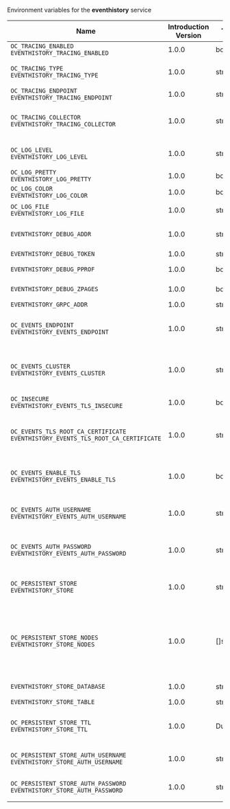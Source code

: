 Environment variables for the **eventhistory** service

| Name | Introduction Version | Type | Description | Default Value |
|---|---|---|---|:---|
|`OC_TRACING_ENABLED`<br/>`EVENTHISTORY_TRACING_ENABLED`| 1.0.0 |bool|Activates tracing.|false|
|`OC_TRACING_TYPE`<br/>`EVENTHISTORY_TRACING_TYPE`| 1.0.0 |string|The type of tracing. Defaults to '', which is the same as 'jaeger'. Allowed tracing types are 'jaeger' and '' as of now.||
|`OC_TRACING_ENDPOINT`<br/>`EVENTHISTORY_TRACING_ENDPOINT`| 1.0.0 |string|The endpoint of the tracing agent.||
|`OC_TRACING_COLLECTOR`<br/>`EVENTHISTORY_TRACING_COLLECTOR`| 1.0.0 |string|The HTTP endpoint for sending spans directly to a collector, i.e. \http://jaeger-collector:14268/api/traces. Only used if the tracing endpoint is unset.||
|`OC_LOG_LEVEL`<br/>`EVENTHISTORY_LOG_LEVEL`| 1.0.0 |string|The log level. Valid values are: 'panic', 'fatal', 'error', 'warn', 'info', 'debug', 'trace'.||
|`OC_LOG_PRETTY`<br/>`EVENTHISTORY_LOG_PRETTY`| 1.0.0 |bool|Activates pretty log output.|false|
|`OC_LOG_COLOR`<br/>`EVENTHISTORY_LOG_COLOR`| 1.0.0 |bool|Activates colorized log output.|false|
|`OC_LOG_FILE`<br/>`EVENTHISTORY_LOG_FILE`| 1.0.0 |string|The path to the log file. Activates logging to this file if set.||
|`EVENTHISTORY_DEBUG_ADDR`| 1.0.0 |string|Bind address of the debug server, where metrics, health, config and debug endpoints will be exposed.|127.0.0.1:9270|
|`EVENTHISTORY_DEBUG_TOKEN`| 1.0.0 |string|Token to secure the metrics endpoint.||
|`EVENTHISTORY_DEBUG_PPROF`| 1.0.0 |bool|Enables pprof, which can be used for profiling.|false|
|`EVENTHISTORY_DEBUG_ZPAGES`| 1.0.0 |bool|Enables zpages, which can be used for collecting and viewing in-memory traces.|false|
|`EVENTHISTORY_GRPC_ADDR`| 1.0.0 |string|The bind address of the GRPC service.|127.0.0.1:9274|
|`OC_EVENTS_ENDPOINT`<br/>`EVENTHISTORY_EVENTS_ENDPOINT`| 1.0.0 |string|The address of the event system. The event system is the message queuing service. It is used as message broker for the microservice architecture.|127.0.0.1:9233|
|`OC_EVENTS_CLUSTER`<br/>`EVENTHISTORY_EVENTS_CLUSTER`| 1.0.0 |string|The clusterID of the event system. The event system is the message queuing service. It is used as message broker for the microservice architecture. Mandatory when using NATS as event system.|opencloud-cluster|
|`OC_INSECURE`<br/>`EVENTHISTORY_EVENTS_TLS_INSECURE`| 1.0.0 |bool|Whether to verify the server TLS certificates.|false|
|`OC_EVENTS_TLS_ROOT_CA_CERTIFICATE`<br/>`EVENTHISTORY_EVENTS_TLS_ROOT_CA_CERTIFICATE`| 1.0.0 |string|The root CA certificate used to validate the server's TLS certificate. Will be seen as empty if NOTIFICATIONS_EVENTS_TLS_INSECURE is provided.||
|`OC_EVENTS_ENABLE_TLS`<br/>`EVENTHISTORY_EVENTS_ENABLE_TLS`| 1.0.0 |bool|Enable TLS for the connection to the events broker. The events broker is the OpenCloud service which receives and delivers events between the services.|false|
|`OC_EVENTS_AUTH_USERNAME`<br/>`EVENTHISTORY_EVENTS_AUTH_USERNAME`| 1.0.0 |string|The username to authenticate with the events broker. The events broker is the OpenCloud service which receives and delivers events between the services.||
|`OC_EVENTS_AUTH_PASSWORD`<br/>`EVENTHISTORY_EVENTS_AUTH_PASSWORD`| 1.0.0 |string|The password to authenticate with the events broker. The events broker is the OpenCloud service which receives and delivers events between the services.||
|`OC_PERSISTENT_STORE`<br/>`EVENTHISTORY_STORE`| 1.0.0 |string|The type of the store. Supported values are: 'memory', 'nats-js-kv', 'redis-sentinel', 'noop'. See the text description for details.|nats-js-kv|
|`OC_PERSISTENT_STORE_NODES`<br/>`EVENTHISTORY_STORE_NODES`| 1.0.0 |[]string|A list of nodes to access the configured store. This has no effect when 'memory' store is configured. Note that the behaviour how nodes are used is dependent on the library of the configured store. See the Environment Variable Types description for more details.|[127.0.0.1:9233]|
|`EVENTHISTORY_STORE_DATABASE`| 1.0.0 |string|The database name the configured store should use.|eventhistory|
|`EVENTHISTORY_STORE_TABLE`| 1.0.0 |string|The database table the store should use.||
|`OC_PERSISTENT_STORE_TTL`<br/>`EVENTHISTORY_STORE_TTL`| 1.0.0 |Duration|Time to live for events in the store. Defaults to '336h' (2 weeks). See the Environment Variable Types description for more details.|336h0m0s|
|`OC_PERSISTENT_STORE_AUTH_USERNAME`<br/>`EVENTHISTORY_STORE_AUTH_USERNAME`| 1.0.0 |string|The username to authenticate with the store. Only applies when store type 'nats-js-kv' is configured.||
|`OC_PERSISTENT_STORE_AUTH_PASSWORD`<br/>`EVENTHISTORY_STORE_AUTH_PASSWORD`| 1.0.0 |string|The password to authenticate with the store. Only applies when store type 'nats-js-kv' is configured.||